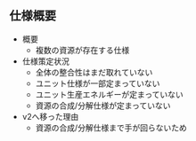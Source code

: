 ## 仕様概要

- 概要
  - 複数の資源が存在する仕様
- 仕様策定状況
  - 全体の整合性はまだ取れていない
  - ユニット仕様が一部定まっていない
  - ユニット生産エネルギーが定まっていない
  - 資源の合成/分解仕様が定まっていない
- v2へ移った理由
  - 資源の合成/分解仕様まで手が回らないため
